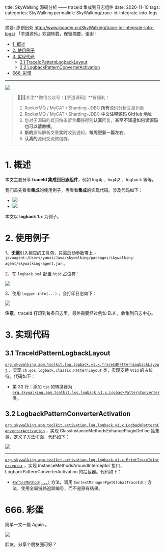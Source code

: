 title: SkyWalking 源码分析 —— traceId 集成到日志组件
date: 2020-11-10
tags:
categories: SkyWalking
permalink: SkyWalking/trace-id-integrate-into-logs

-------

摘要: 原创出处 http://www.iocoder.cn/SkyWalking/trace-id-integrate-into-logs/ 「芋道源码」欢迎转载，保留摘要，谢谢！

- [1. 概述](http://www.iocoder.cn/SkyWalking/trace-id-integrate-into-logs/)
- [2. 使用例子](http://www.iocoder.cn/SkyWalking/trace-id-integrate-into-logs/)
- [3. 实现代码](http://www.iocoder.cn/SkyWalking/trace-id-integrate-into-logs/)
  - [3.1 TraceIdPatternLogbackLayout](http://www.iocoder.cn/SkyWalking/trace-id-integrate-into-logs/)
  - [3.2 LogbackPatternConverterActivation](http://www.iocoder.cn/SkyWalking/trace-id-integrate-into-logs/)
- [666. 彩蛋](http://www.iocoder.cn/SkyWalking/trace-id-integrate-into-logs/)

-------

![](http://www.iocoder.cn/images/common/wechat_mp_2017_07_31.jpg)

> 🙂🙂🙂关注**微信公众号：【芋道源码】**有福利：  
> 1. RocketMQ / MyCAT / Sharding-JDBC **所有**源码分析文章列表  
> 2. RocketMQ / MyCAT / Sharding-JDBC **中文注释源码 GitHub 地址**  
> 3. 您对于源码的疑问每条留言**都**将得到**认真**回复。**甚至不知道如何读源码也可以请教噢**。  
> 4. **新的**源码解析文章**实时**收到通知。**每周更新一篇左右**。  
> 5. **认真的**源码交流微信群。

-------

# 1. 概述

本文主要分享 **traceId 集成到日志组件**，例如 log4j 、log4j2 、logback 等等。

我们首先看看**集成**的使用例子，再看看**集成**的实现代码。涉及代码如下：

* ![](http://www.iocoder.cn/images/SkyWalking/2020_11_15/01.png)
* ![](http://www.iocoder.cn/images/SkyWalking/2020_11_15/02.png)

本文以 **logback 1.x** 为例子。

# 2. 使用例子

1、**无需**引入相应的工具包，只需启动参数带上 `-javaagent:/Users/yunai/Java/skywalking/packages/skywalking-agent/skywalking-agent.jar` 。

2、在 `logback.xml` 配置 `%tid` 占位符：

![](http://www.iocoder.cn/images/SkyWalking/2020_11_15/03.png)

3、使用 `logger.info(...)` ，会打印日志如下：

![](http://www.iocoder.cn/images/SkyWalking/2020_11_15/04.png)

**注意**，traceId 打印到每条日志里，最终需要经过例如 ELK ，收集到日志中心。

# 3. 实现代码

## 3.1 TraceIdPatternLogbackLayout

[`org.skywalking.apm.toolkit.log.logback.v1.x.TraceIdPatternLogbackLayout`]() ，实现 `ch.qos.logback.classic.PatternLayout` 类，实现支持 `%tid` 的占位符。代码如下：

* 第 33 行：添加 `tid` 的转换器为 [`org.skywalking.apm.toolkit.log.logback.v1.x.LogbackPatternConverter`](https://github.com/YunaiV/skywalking/blob/5106601937af942dabcad917b90d8c92886a2e4d/apm-application-toolkit/apm-toolkit-logback-1.x/src/main/java/org/skywalking/apm/toolkit/log/logback/v1/x/LogbackPatternConverter.java) 类。

## 3.2 LogbackPatternConverterActivation

[`org.skywalking.apm.toolkit.activation.log.logback.v1.x.LogbackPatternConverterActivation`](https://github.com/YunaiV/skywalking/blob/5106601937af942dabcad917b90d8c92886a2e4d/apm-sniffer/apm-toolkit-activation/apm-toolkit-logback-1.x-activation/src/main/java/org/skywalking/apm/toolkit/activation/log/logback/v1/x/LogbackPatternConverterActivation.java) ，实现 ClassInstanceMethodsEnhancePluginDefine 抽象类，定义了方法切面，代码如下：

![](http://www.iocoder.cn/images/SkyWalking/2020_11_15/05.png)

-------

[`org.skywalking.apm.toolkit.activation.log.logback.v1.x.PrintTraceIdInterceptor`](https://github.com/YunaiV/skywalking/blob/5106601937af942dabcad917b90d8c92886a2e4d/apm-sniffer/apm-toolkit-activation/apm-toolkit-logback-1.x-activation/src/main/java/org/skywalking/apm/toolkit/activation/log/logback/v1/x/PrintTraceIdInterceptor.java) ，实现 InstanceMethodsAroundInterceptor 接口，LogbackPatternConverterActivation 的拦截器。代码如下：

* [`#afterMethod(...)`](https://github.com/YunaiV/skywalking/blob/5106601937af942dabcad917b90d8c92886a2e4d/apm-sniffer/apm-toolkit-activation/apm-toolkit-logback-1.x-activation/src/main/java/org/skywalking/apm/toolkit/activation/log/logback/v1/x/PrintTraceIdInterceptor.java#L37) 方法，调用 `ContextManager#getGlobalTraceId()` 方法，使用全局链路追踪编号，而不是原有结果。

# 666. 彩蛋

简单一文一篇 Again 。

![](http://www.iocoder.cn/images/SkyWalking/2020_11_15/06.png)

胖友，分享个朋友圈可好？


